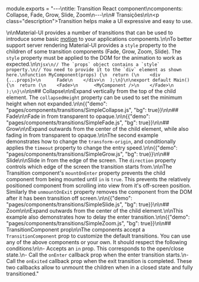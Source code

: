 module.exports = "---\ntitle: Transition React component\ncomponents: Collapse, Fade, Grow, Slide, Zoom\n---\n\n# Transições\n\n<p class=\"description\">Transition helps make a UI expressive and easy to use.</p>\n\nMaterial-UI provides a number of transitions that can be used to introduce some basic [motion](https://material.io/design/motion/) to your applications components.\n\nTo better support server rendering Material-UI provides a `style` property to the children of some transition components (Fade, Grow, Zoom, Slide). The `style` property must be applied to the DOM for the animation to work as expected.\n\n```jsx\n// The `props` object contains a `style` property.\n// You need to provide it to the `div` element as shown here.\nfunction MyComponent(props) {\n  return (\n    <div {...props}>\n      Fade\n    </div>\n  );\n}\n\nexport default Main() {\n  return (\n    <Fade>\n      <MyComponent />\n    </Fade>\n  );\n}\n```\n\n## Collapse\n\nExpand vertically from the top of the child element. The `collapsedHeight` property can be used to set the minimum height when not expanded.\n\n{{\"demo\": \"pages/components/transitions/SimpleCollapse.js\", \"bg\": true}}\n\n## Fade\n\nFade in from transparent to opaque.\n\n{{\"demo\": \"pages/components/transitions/SimpleFade.js\", \"bg\": true}}\n\n## Grow\n\nExpand outwards from the center of the child element, while also fading in from transparent to opaque.\n\nThe second example demonstrates how to change the `transform-origin`, and conditionally applies the `timeout` property to change the entry speed.\n\n{{\"demo\": \"pages/components/transitions/SimpleGrow.js\", \"bg\": true}}\n\n## Slide\n\nSlide in from the edge of the screen. The `direction` property controls which edge of the screen the transition starts from.\n\nThe Transition component's `mountOnEnter` property prevents the child component from being mounted until `in` is `true`. This prevents the relatively positioned component from scrolling into view from it's off-screen position. Similarly the `unmountOnExit` property removes the component from the DOM after it has been transition off screen.\n\n{{\"demo\": \"pages/components/transitions/SimpleSlide.js\", \"bg\": true}}\n\n## Zoom\n\nExpand outwards from the center of the child element.\n\nThis example also demonstrates how to delay the enter transition.\n\n{{\"demo\": \"pages/components/transitions/SimpleZoom.js\", \"bg\": true}}\n\n## TransitionComponent prop\n\nThe components accept a `TransitionComponent` prop to customize the default transitions. You can use any of the above components or your own. It should respect the following conditions:\n\n- Accepts an `in` prop. This corresponds to the open/close state.\n- Call the `onEnter` callback prop when the enter transition starts.\n- Call the `onExited` callback prop when the exit transition is completed. These two callbacks allow to unmount the children when in a closed state and fully transitioned."